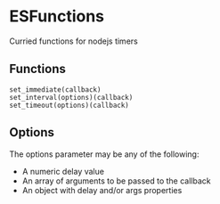# ESFunctions 
Curried functions for nodejs timers 
## Functions 
    set_immediate(callback) 
    set_interval(options)(callback) 
    set_timeout(options)(callback) 
## Options 
The options parameter may be any of the following: 
- A numeric delay value 
- An array of arguments to be passed to the callback 
- An object with delay and/or args properties 
